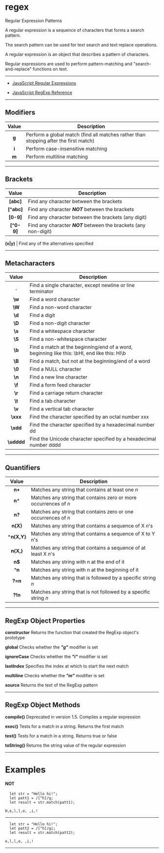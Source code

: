 # regex
Regular Expression Patterns

A regular expression is a sequence of characters that forms a search pattern.

The search pattern can be used for text search and text replace operations. 

A regular expression is an object that describes a pattern of characters.

Regular expressions are used to perform pattern-matching and "search-and-replace" functions on text.

-----------

- [JavaScript Regular Expressions](https://www.w3schools.com/js/js_regexp.asp)

- [JavaScript RegExp Reference](https://www.w3schools.com/jsref/jsref_obj_regexp.asp)


-----------

## Modifiers

 
Value | Description
:---: | ---
 **g** |  Perform a global match (find all matches rather than stopping after the first match)
 **i** |  Perform case-insensitive matching 
 **m** |  Perform multiline matching 


-----------

## Brackets

Value | Description
:---: | ---
**[abc]** |	Find any character between the brackets
**[^abc]** | 	Find any character ***NOT*** between the brackets
**[0-9]** | 	Find any character between the brackets (any digit)
**[^0-9]** |	Find any character ***NOT*** between the brackets (any non-digit)

**(x|y)** |	Find any of the alternatives specified


-----------

## Metacharacters

Value | Description
:---: | ---
**.** |	Find a single character, except newline or line terminator
**\w** | 	Find a word character
**\W** |	Find a non-word character
**\d** |	Find a digit
**\D** |Find a non-digit character
**\s** |Find a whitespace character
**\S** |Find a non-whitespace character
**\b** |Find a match at the beginning/end of a word, beginning like this: \bHI, end like this: HI\b
**\B** |Find a match, but not at the beginning/end of a word
**\0** |Find a NULL character
**\n** |Find a new line character
**\f** |Find a form feed character
**\r** |Find a carriage return character
**\t** |Find a tab character
**\v** |Find a vertical tab character
**\xxx** |Find the character specified by an octal number xxx
**\xdd** |Find the character specified by a hexadecimal number dd
**\udddd** |Find the Unicode character specified by a hexadecimal number dddd

-----------

## Quantifiers

Value | Description
:---: | ---
**n+** |Matches any string that contains at least one *n*
**n*** |Matches any string that contains zero or more occurrences of *n*
**n?** |Matches any string that contains zero or one occurrences of *n*
**n{X}** |Matches any string that contains a sequence of X *n*'s
***n{X,Y}** |Matches any string that contains a sequence of X to Y *n*'s
**n{X,}** |Matches any string that contains a sequence of at least X *n*'s
**n$** |Matches any string with n at the end of it
**^n** |Matches any string with n at the beginning of it
**?=n** |Matches any string that is followed by a specific string *n*
**?!n** |Matches any string that is not followed by a specific string *n*



-----------

## RegExp Object Properties


**constructor** 	Returns the function that created the RegExp object's prototype

**global** 	Checks whether the ***"g"*** modifier is set

**ignoreCase** 	Checks whether the ***"i"*** modifier is set

**lastIndex** 	Specifies the index at which to start the next match

**multiline** 	Checks whether the ***"m"*** modifier is set

**source** 	Returns the text of the RegExp pattern


-----------

## RegExp Object Methods


**compile()** 	Deprecated in version 1.5. Compiles a regular expression

**exec()** 	Tests for a match in a string. Returns the first match

**test()** 	Tests for a match in a string. Returns true or false

**toString()** 	Returns the string value of the regular expression



-----------

# Examples

#### NOT

```
  let str = "Hello hi!";
  let patt1 = /[^h]/g;
  let result = str.match(patt1);

```

```
H,e,l,l,o, ,i,!
```

-----------

```
  let str = "Hello hi!";
  let patt2 = /[^h]/gi;
  let result = str.match(patt2);

```

```
e,l,l,o, ,i,!
```

-----------
